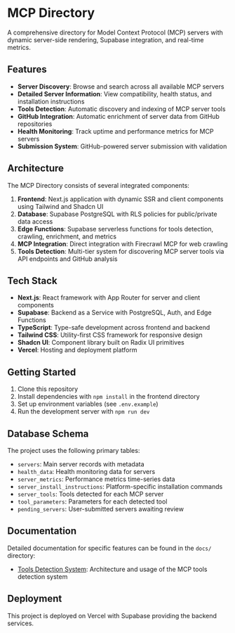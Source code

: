 # MCP Directory

A comprehensive directory for Model Context Protocol (MCP) servers with dynamic server-side rendering, Supabase integration, and real-time metrics.

## Features

- **Server Discovery**: Browse and search across all available MCP servers
- **Detailed Server Information**: View compatibility, health status, and installation instructions
- **Tools Detection**: Automatic discovery and indexing of MCP server tools
- **GitHub Integration**: Automatic enrichment of server data from GitHub repositories
- **Health Monitoring**: Track uptime and performance metrics for MCP servers
- **Submission System**: GitHub-powered server submission with validation

## Architecture

The MCP Directory consists of several integrated components:

1. **Frontend**: Next.js application with dynamic SSR and client components using Tailwind and Shadcn UI
2. **Database**: Supabase PostgreSQL with RLS policies for public/private data access
3. **Edge Functions**: Supabase serverless functions for tools detection, crawling, enrichment, and metrics
4. **MCP Integration**: Direct integration with Firecrawl MCP for web crawling
5. **Tools Detection**: Multi-tier system for discovering MCP server tools via API endpoints and GitHub analysis

## Tech Stack

- **Next.js**: React framework with App Router for server and client components
- **Supabase**: Backend as a Service with PostgreSQL, Auth, and Edge Functions
- **TypeScript**: Type-safe development across frontend and backend
- **Tailwind CSS**: Utility-first CSS framework for responsive design
- **Shadcn UI**: Component library built on Radix UI primitives
- **Vercel**: Hosting and deployment platform

## Getting Started

1. Clone this repository
2. Install dependencies with `npm install` in the frontend directory
3. Set up environment variables (see `.env.example`)
4. Run the development server with `npm run dev`

## Database Schema

The project uses the following primary tables:
- `servers`: Main server records with metadata
- `health_data`: Health monitoring data for servers
- `server_metrics`: Performance metrics time-series data
- `server_install_instructions`: Platform-specific installation commands
- `server_tools`: Tools detected for each MCP server
- `tool_parameters`: Parameters for each detected tool
- `pending_servers`: User-submitted servers awaiting review

## Documentation

Detailed documentation for specific features can be found in the `docs/` directory:

- [Tools Detection System](./docs/tools-detection.md): Architecture and usage of the MCP tools detection system

## Deployment

This project is deployed on Vercel with Supabase providing the backend services.
